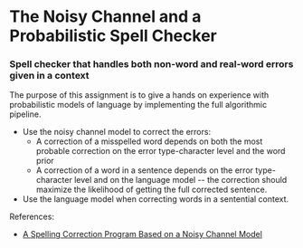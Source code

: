 # The Noisy Channel and a Probabilistic Spell Checker
### Spell checker that handles both non-word and real-word errors given in a context
The purpose of this assignment is to give a hands on experience with probabilistic models of language by implementing the full algorithmic pipeline.

- Use the noisy channel model to correct the errors: 
  - A correction of a misspelled word depends on both the most probable correction on the error type-character level and the word prior 
  - A correction of a word in a sentence depends on the error type-character level and on the language model -- the correction should     maximize the likelihood of getting the full corrected sentence. 
- Use the language model when correcting words in a sentential context.

References:
- [A Spelling Correction Program Based on a Noisy Channel Model](https://dl.acm.org/doi/pdf/10.3115/997939.997975)
